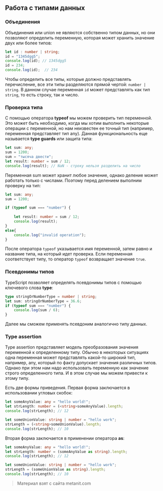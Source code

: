 ## Работа с типами данных

### Объединения

Объединения или union не являются собственно типом данных, но они позволяют определить переменную, которая может хранить значение двух или более типов:

```ts
let id : number | string;
id = "1345dgg5";
console.log(id); // 1345dgg5
id = 234;
console.log(id);  // 234
```

Чтобы определить все типы, которые должно представлять перечисление, все эти типы разделяются прямой чертой: `number | string`. В данном случае переменная `id` может представлять как тип `string`, то есть строку, так и число.

### Проверка типа

С помощью оператора **typeof** мы можем проверить тип переменной. Это может быть необходимо, когда мы хотим выполнить некоторые операции с переменной, но нам неизвестен ее точный тип (например, переменная представляет тип any). Данная функциональность еще называется **type guards** или защита типа:

```ts
let sum: any;
sum = 1200;
sum = "тысяча двести";
let result: number = sum / 12;
console.log(result); // NaN - строку нельзя разделить на число
```

Переменная sum может хранит любое значение, однако деление может работать только с числами. Поэтому перед делением выполним проверку на тип:

```ts
let sum: any;
sum = 1200;

if (typeof sum === "number") {
    
    let result: number = sum / 12;
    console.log(result);
}
else{
    console.log("invalid operation");
}
```

После оператора `typeof` указывается имя переменной, затем равно и название типа, на который идет проверка. Если переменная соответствует типу, то оператор `typeof` возвращает значение `true`.

### Псевдонимы типов

TypeScript позволяет определять псевдонимы типов с помощью ключевого слова **type**:

```ts
type stringOrNumberType = number | string;
let sum: stringOrNumberType = 36.6;
if (typeof sum === "number") {
    console.log(sum / 6);
}
```

Далее мы сможем применять псевдоним аналогично типу данных.

### Type assertion

Type assertion представляет модель преобразования значения переменной к определенному типу. Обычно в некоторых ситуациях одна переменная может представлять какой-то широкий тип, например, any, который по факту допускает значения различных типов. Однако при этом нам надо использовать переменную как значение строго определенного типа. И в этом случае мы можем привести к этому типу.

Есть две формы приведения. Первая форма заключается в использовании угловых скобок:

```ts
let someAnyValue: any = "hello world!";
let strLength: number = (<string>someAnyValue).length;
console.log(strLength); // 12

let someUnionValue: string | number = "hello work";
strLength = (<string>someUnionValue).length;
console.log(strLength); // 10
```

Вторая форма заключается в применении оператора **as**:

```ts
let someAnyValue: any = "hello world!";
let strLength: number = (someAnyValue as string).length;
console.log(strLength); // 12

let someUnionValue: string | number = "hello work";
strLength = (someUnionValue as string).length;
console.log(strLength); // 10
```


> Материал взят с сайта metanit.com